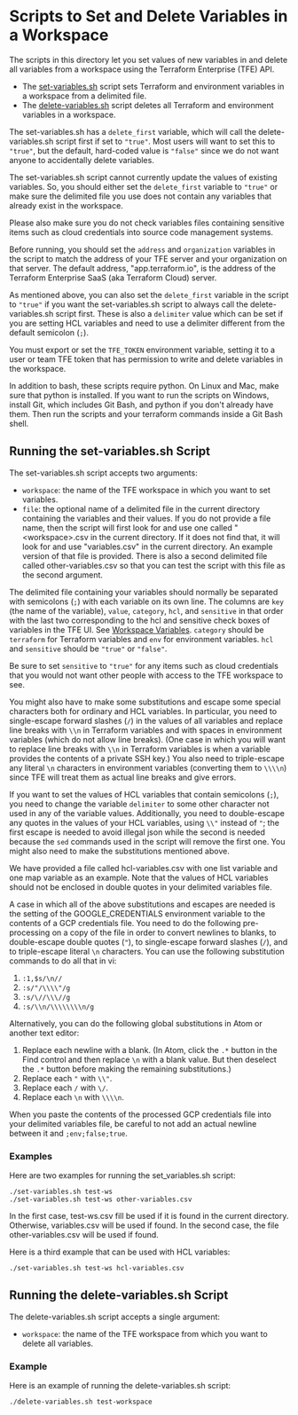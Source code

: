 # Scripts to Set and Delete Variables in a Workspace
The scripts in this directory let you set values of new variables in and delete all variables from a workspace using the Terraform Enterprise (TFE) API.

* The [set-variables.sh](./set-variables.sh) script sets Terraform and environment variables in a workspace from a delimited file.
* The [delete-variables.sh](./delete-variables.sh) script deletes all Terraform and environment variables in a workspace.

The set-variables.sh has a `delete_first` variable, which will call the delete-variables.sh script first if set to `"true"`. Most users will want to set this to `"true"`, but the default, hard-coded value is `"false"` since we do not want anyone to accidentally delete variables.

The set-variables.sh script cannot currently update the values of existing variables. So, you should either set the `delete_first` variable to `"true"` or make sure the delimited file you use does not contain any variables that already exist in the workspace.

Please also make sure you do not check variables files containing sensitive items such as cloud credentials into source code management systems.

Before running, you should set the `address` and `organization` variables in the script to match the address of your TFE server and your organization on that server.  The default address, "app.terraform.io", is the address of the Terraform Enterprise SaaS (aka Terraform Cloud) server.

As mentioned above, you can also set the `delete_first` variable in the script to `"true"` if you want the set-variables.sh script to always call the delete-variables.sh script first. These is also a `delimiter` value which can be set if you are setting HCL variables and need to use a delimiter different from the default semicolon (`;`).

You must export or set the `TFE_TOKEN` environment variable, setting it to a user or team TFE token that has permission to write and delete variables in the workspace.

In addition to bash, these scripts require python. On Linux and Mac, make sure that python is installed. If you want to run the scripts on Windows, install Git, which includes Git Bash, and python if you don't already have them. Then run the scripts and your terraform commands inside a Git Bash shell.

## Running the set-variables.sh Script
The set-variables.sh script accepts two arguments:
* `workspace`: the name of the TFE workspace in which you want to set variables.
* `file`: the optional name of a delimited file in the current directory containing the variables and their values. If you do not provide a file name, then the script will first look for and use one called "\<workspace\>.csv in the current directory. If it does not find that, it will look for and use "variables.csv" in the current directory. An example version of that file is provided. There is also a second delimited file called other-variables.csv so that you can test the script with this file as the second argument.

The delimited file containing your variables should normally be separated with semicolons (`;`) with each variable on its own line. The columns are `key` (the name of the variable), `value`, `category`, `hcl`, and `sensitive` in that order with the last two corresponding to the hcl and sensitive check boxes of variables in the TFE UI. See [Workspace Variables](https://www.terraform.io/docs/enterprise/workspaces/variables.html). `category` should be `terraform` for Terraform variables and `env` for environment variables. `hcl` and `sensitive` should be `"true"` or `"false"`.

Be sure to set `sensitive` to `"true"` for any items such as cloud credentials that you would not want other people with access to the TFE workspace to see.

You might also have to make some substitutions and escape some special characters both for ordinary and HCL variables. In particular, you need to single-escape forward slashes (`/`) in the values of all variables and replace line breaks with `\\n` in Terraform variables and with spaces in environment variables (which do not allow line breaks). (One case in which you will want to replace line breaks with `\\n` in Terraform variables is when a variable provides the contents of a private SSH key.) You also need to triple-escape any literal `\n` characters in environment variables (converting them to `\\\\n`) since TFE will treat them as actual line breaks and give errors.

If you want to set the values of HCL variables that contain semicolons (`;`), you need to change the variable `delimiter` to some other character not used in any of the variable values. Additionally, you need to double-escape any quotes in the values of your HCL variables, using `\\"` instead of `"`; the first escape is needed to avoid illegal json while the second is needed because the `sed` commands used in the script will remove the first one. You might also need to make the substitutions mentioned above.

We have provided a file called hcl-variables.csv with one list variable and one map variable as an example. Note that the values of HCL variables should not be enclosed in double quotes in your delimited variables file.

A case in which all of the above substitutions and escapes are needed is the setting of the GOOGLE_CREDENTIALS environment variable to the contents of a GCP credentials file. You need to do the following pre-processing on a copy of the file in order to convert newlines to blanks, to double-escape double quotes (`"`), to single-escape forward slashes (`/`), and to triple-escape literal `\n` characters.  You can use the following substitution commands to do all that in vi:
1. `:1,$s/\n//`
1. `:s/"/\\\\"/g`
1. `:s/\//\\\//g`
1. `:s/\\n/\\\\\\\\n/g`

Alternatively, you can do the following global substitutions in Atom or another text editor:
1. Replace each newline with a blank. (In Atom, click the `.*` button in the Find control and then replace `\n` with a blank value. But then deselect the `.*` button before making the remaining substitutions.)
1. Replace each `"` with `\\"`.
1. Replace each `/` with `\/`.
1. Replace each `\n` with `\\\\n`.

When you paste the contents of the processed GCP credentials file into your delimited variables file, be careful to not add an actual newline between it and `;env;false;true`.

### Examples
Here are two examples for running the set_variables.sh script:
```
./set-variables.sh test-ws
./set-variables.sh test-ws other-variables.csv
```
In the first case, test-ws.csv fill be used if it is found in the current directory. Otherwise, variables.csv will be used if found. In the second case, the file other-variables.csv will be used if found.

Here is a third example that can be used with HCL variables:
```
./set-variables.sh test-ws hcl-variables.csv
```

## Running the delete-variables.sh Script
The delete-variables.sh script accepts a single argument:
* `workspace`: the name of the TFE workspace from which you want to delete all variables.

### Example
Here is an example of running the delete-variables.sh script:
```
./delete-variables.sh test-workspace
```
